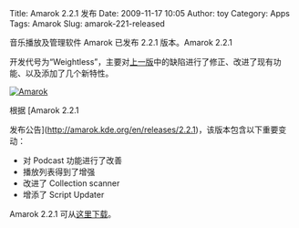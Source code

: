 Title: Amarok 2.2.1 发布
Date: 2009-11-17 10:05
Author: toy
Category: Apps
Tags: Amarok
Slug: amarok-221-released

音乐播放及管理软件 Amarok 已发布 2.2.1 版本。Amarok 2.2.1  

开发代号为“Weightless”，主要对[上一版](http://linuxtoy.org/archives/amarok-22-released.html)中的缺陷进行了修正、改进了现有功能、以及添加了几个新特性。

[![Amarok](http://i.linuxtoy.org/images/2009/11/amarok\_221-thumb.png)](http://i.linuxtoy.org/images/2009/11/amarok\_221.png)

根据 [Amarok 2.2.1  

发布公告](http://amarok.kde.org/en/releases/2.2.1)，该版本包含以下重要变动：

* 对 Podcast 功能进行了改善  
* 播放列表得到了增强  
* 改进了 Collection scanner  
* 增添了 Script Updater

Amarok 2.2.1 可从[这里下载](http://amarok.kde.org/wiki/Download)。
